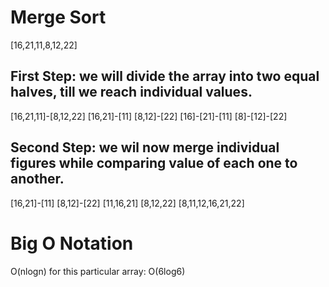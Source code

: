 # Merge Sort

[16,21,11,8,12,22]

## First Step: we will divide the array into two equal halves, till we reach individual values.
[16,21,11]-[8,12,22]
[16,21]-[11]  [8,12]-[22]
[16]-[21]-[11]  [8]-[12]-[22]

## Second Step: we wil now merge individual figures while comparing value of each one to another.

[16,21]-[11]  [8,12]-[22]
[11,16,21]  [8,12,22]
[8,11,12,16,21,22]

# Big O Notation

O(nlogn)
for this particular array: O(6log6)